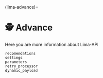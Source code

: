 (lima-advance)=

# 🕵 Advance

Here you are more information about Lima-API

```{toctree}
recomendations
settings
parameters
retry_processor
dynamic_payload
```
